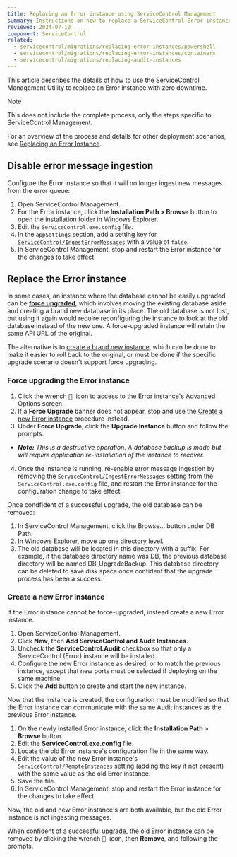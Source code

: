```yaml
---
title: Replacing an Error instance using ServiceControl Management
summary: Instructions on how to replace a ServiceControl Error instance with zero downtime
reviewed: 2024-07-10
component: ServiceControl
related:
  - servicecontrol/migrations/replacing-error-instances/powershell
  - servicecontrol/migrations/replacing-error-instances/containers
  - servicecontrol/migrations/replacing-audit-instances
---
```


This article describes the details of how to use the ServiceControl Management Utility to replace an Error instance with zero downtime.

> [!NOTE]
> This does not include the complete process, only the steps specific to ServiceControl Management.
>
> For an overview of the process and details for other deployment scenarios, see [Replacing an Error Instance](/servicecontrol/migrations/replacing-error-instances/).

## Disable error message ingestion

Configure the Error instance so that it will no longer ingest new messages from the error queue:

1. Open ServiceControl Management.
2. For the Error instance, click the **Installation Path > Browse** button to open the installation folder in Windows Explorer.
3. Edit the `ServiceControl.exe.config` file.
4. In the `appSettings` section, add a setting key for [`ServiceControl/IngestErrorMessages`](/servicecontrol/servicecontrol-instances/configuration.md#recoverability-servicecontrolingesterrormessages) with a value of `false`.
5. In ServiceControl Management, stop and restart the Error instance for the changes to take effect.

## Replace the Error instance

In some cases, an instance where the database cannot be easily upgraded can be [**force upgraded**](#replace-the-error-instance-force-upgrading-the-error-instance), which involves moving the existing database aside and creating a brand new database in its place. The old database is not lost, but using it again would require reconfiguring the instance to look at the old database instead of the new one. A force-upgraded instance will retain the same API URL of the original.

The alternative is to [create a brand new instance](#replace-the-error-instance-create-a-new-error-instance), which can be done to make it easier to roll back to the original, or must be done if the specific upgrade scenario doesn't support force upgrading.

### Force upgrading the Error instance

1. Click the wrench <kbd> :wrench: </kbd> icon to access to the Error instance's Advanced Options screen.
2. If a **Force Upgrade** banner does not appear, stop and use the [Create a new Error instance](#replace-the-error-instance-create-a-new-error-instance) procedure instead.
3. Under **Force Upgrade**, click the **Upgrade Instance** button and follow the prompts.
 * _**Note:** This is a destructive operation. A database backup is made but will require application re-installation of the instance to recover._
4. Once the instance is running, re-enable error message ingestion by removing the `ServiceControl/IngestErrorMessages` setting from the `ServiceControl.exe.config` file, and restart the Error instance for the configuration change to take effect.

Once condfident of a successful upgrade, the old database can be removed:

1. In ServiceControl Management, click the Browse… button under DB Path.
2. In Windows Explorer, move up one directory level.
3. The old database will be located in this directory with a suffix. For example, if the database directory name was DB, the previous database directory will be named DB_UpgradeBackup. This database directory can be deleted to save disk space once confident that the upgrade process has been a success.

### Create a new Error instance

If the Error instance cannot be force-upgraded, instead create a new Error instance.

1. Open ServiceControl Management.
2. Click **New**, then **Add ServiceControl and Audit Instances**.
3. Uncheck the **ServiceControl.Audit** checkbox so that only a ServiceControl (Error) instance will be installed.
4. Configure the new Error instance as desired, or to match the previous instance, except that new ports must be selected if deploying on the same machine.
5. Click the **Add** button to create and start the new instance.

Now that the instance is created, the configuration must be modified so that the Error instance can communicate with the same Audit instances as the previous Error instance.

1. On the newly installed Error instance, click the **Installation Path > Browse** button.
2. Edit the **ServiceControl.exe.config** file.
3. Locate the old Error instance's configuration file in the same way.
4. Edit the value of the new Error instance's `ServiceControl/RemoteInstances` setting (adding the key if not present) with the same value as the old Error instance.
5. Save the file.
6. In ServiceControl Management, stop and restart the Error instance for the changes to take effect.

Now, the old and new Error instance's are both available, but the old Error instance is not ingesting messages.

When confident of a successful upgrade, the old Error instance can be removed by clicking the wrench <kbd> :wrench: </kbd> icon, then **Remove**, and following the prompts.